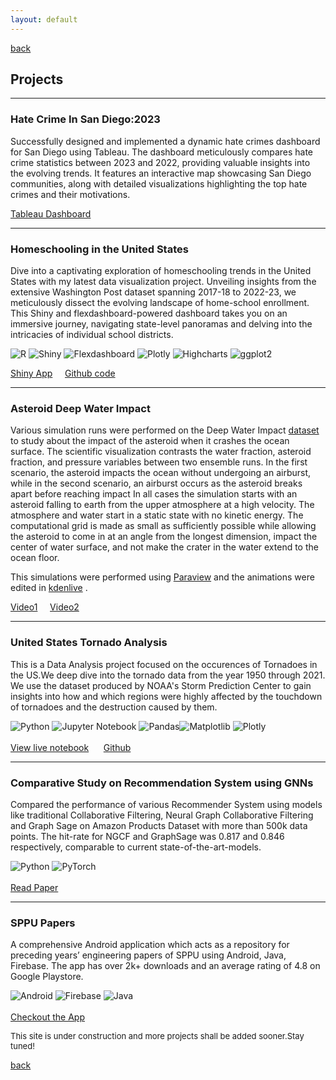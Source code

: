 ```yaml
---
layout: default
---
```


[back](./)

## Projects     

---
### Hate Crime In San Diego:2023
Successfully designed and implemented a dynamic hate crimes dashboard for San Diego using Tableau. The dashboard meticulously compares hate crime statistics between 2023 and 2022, providing valuable insights into the evolving trends. It features an interactive map showcasing San Diego communities, along with detailed visualizations highlighting the top hate crimes and their motivations.

<a href = 'https://public.tableau.com/views/SanDiegoHateCrimeDashboard/Dashboard1?:language=en-US&:display_count=n&:origin=viz_share_link' target="_blank"> Tableau Dashboard</a>              

---

### Homeschooling in the United States
Dive into a captivating exploration of homeschooling trends in the United States with my latest data visualization project. Unveiling insights from the extensive Washington Post dataset spanning 2017-18 to 2022-23, we meticulously dissect the evolving landscape of home-school enrollment. This Shiny and flexdashboard-powered dashboard takes you on an immersive journey, navigating state-level panoramas and delving into the intricacies of individual school districts. 

![R](https://img.shields.io/badge/R-%23276DC3.svg?style=for-the-badge&logo=r&logoColor=white)
![Shiny](https://img.shields.io/badge/Shiny-%238E69AF.svg?style=for-the-badge&logo=RStudio&logoColor=white)
![Flexdashboard](https://img.shields.io/badge/flexdashboard-%2338B2AC.svg?style=for-the-badge&logo=R&logoColor=white)
![Plotly](https://img.shields.io/badge/Plotly-%233F4F75.svg?style=for-the-badge&logo=plotly&logoColor=white)
![Highcharts](https://img.shields.io/badge/Highcharts-%23F18F01.svg?style=for-the-badge&logo=highcharts&logoColor=white)
![ggplot2](https://img.shields.io/badge/ggplot2-%23276DC3.svg?style=for-the-badge&logo=r&logoColor=white) 

<a href = 'https://homeschooling-dashboard.shinyapps.io/Homeschooling-Dasboard/' target="_blank">Shiny App</a>&nbsp; &nbsp;   &nbsp;<a href = 'https://github.com/the-soham/homeschooling-dashboard' target="_blank">Github code</a>

---

### Asteroid Deep Water Impact

Various simulation runs were performed on the Deep Water Impact [dataset](https://sciviscontest2018.org/wp-content/uploads/sites/19/2017/09/DeepWaterImpactEnsembleDataSet_Revision1.pdf) to study about the impact of the asteroid when it crashes the ocean surface.
The scientific visualization contrasts the water fraction, asteroid fraction, and pressure variables between two ensemble runs. In the first scenario, the asteroid impacts the ocean without undergoing an airburst, while in the second scenario, an airburst occurs as the asteroid breaks apart before reaching impact In all cases the simulation starts with an asteroid falling to earth from the upper atmosphere at a high velocity. The atmosphere and water start in a static state with
no kinetic energy. The computational grid is made as small as sufficiently possible while allowing the asteroid to come in at an angle from the longest dimension, impact the center of water surface, and not make the crater in the water extend to the ocean floor.

This simulations were performed using [Paraview](https://www.paraview.org/) and the animations were edited in [kdenlive](https://kdenlive.org/) .

<a href = 'https://www.youtube.com/watch?v=w8eOmpjxavU' target="_blank">Video1</a>&nbsp; &nbsp;   &nbsp;<a href = 'https://www.youtube.com/watch?v=6AbhstzLuBw' target="_blank">Video2</a>

---

### United States Tornado Analysis

This is a Data Analysis project focused on the occurences of Tornadoes in the US.We deep dive into the tornado data from the year 1950 through 2021.
We use the dataset produced by NOAA's Storm Prediction Center to gain insights into how and which regions were highly affected by the touchdown of tornadoes
and the destruction caused by them.

![Python](https://img.shields.io/badge/python-3670A0?style=for-the-badge&logo=python&logoColor=ffdd54) ![Jupyter Notebook](https://img.shields.io/badge/jupyter-%23FA0F00.svg?style=for-the-badge&logo=jupyter&logoColor=white) ![Pandas](https://img.shields.io/badge/pandas-%23150458.svg?style=for-the-badge&logo=pandas)![Matplotlib](https://img.shields.io/badge/Matplotlib-%23ffffff.svg?style=for-the-badge&logo=Matplotlib&logoColor=black)  ![Plotly](https://img.shields.io/badge/Plotly-%233F4F75.svg?style=for-the-badge&logo=plotly&logoColor=white) \
\
<a href = 'https://www.sohambhagwat.tech/us-tornado-analysis/' target="_blank">View live notebook</a> &nbsp; &nbsp;   &nbsp;<a href = 'https://github.com/the-soham/us-tornado-analysis/' target="_blank">Github</a>

---

### Comparative Study on Recommendation System using GNNs

Compared the performance of various Recommender System using models like traditional Collaborative Filtering, Neural Graph Collaborative Filtering and Graph Sage
on Amazon Products Dataset with more than 500k data points. The hit-rate for NGCF and GraphSage was 0.817 and 0.846 respectively, comparable to current state-of-the-art-models.

![Python](https://img.shields.io/badge/python-3670A0?style=for-the-badge&logo=python&logoColor=ffdd54) ![PyTorch](https://img.shields.io/badge/PyTorch-%23EE4C2C.svg?style=for-the-badge&logo=PyTorch&logoColor=white) \
\
<a href = '/pdf/Graph_Analytics_Final_Report (2).pdf' target="_blank">Read Paper</a>

---

### SPPU Papers

A comprehensive Android application which acts as a repository for preceding years’ engineering papers
of SPPU using Android, Java, Firebase. The app has over 2k+ downloads and an average rating of 4.8 on Google Playstore.

![Android](https://img.shields.io/badge/Android-3DDC84?style=for-the-badge&logo=android&logoColor=white)  ![Firebase](https://img.shields.io/badge/Firebase-039BE5?style=for-the-badge&logo=Firebase&logoColor=white)  ![Java](https://img.shields.io/badge/java-%23ED8B00.svg?style=for-the-badge&logo=openjdk&logoColor=white) \
\
<a href = 'https://play.google.com/store/apps/details?id=com.sppupapers' target="_blank">Checkout the App</a>

<p style="font-size:13px">This site is under construction and more projects shall be added sooner.Stay tuned!</p>

[back](./)
